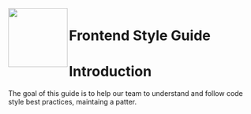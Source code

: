 <img src="https://jungsoft.io/static/media/jungsoft_logo.c44eaf52.png" width="120px" align="left"/>

# Frontend Style Guide

# Introduction

The goal of this guide is to help our team to understand and 
follow code style best practices, maintaing a patter.  
